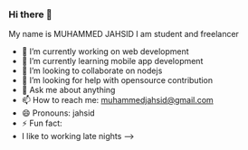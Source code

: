 ### Hi there 👋
My name is MUHAMMED JAHSID
I am student and freelancer


- 🔭 I’m currently working on web development
- 🌱 I’m currently learning mobile app development
- 👯 I’m looking to collaborate on nodejs
- 🤔 I’m looking for help with opensource contribution
- 💬 Ask me about anything
- 📫 How to reach me: muhammedjahsid@gmail.com
- 😄 Pronouns: jahsid
- ⚡ Fun fact:
- I like to working late nights
-->
